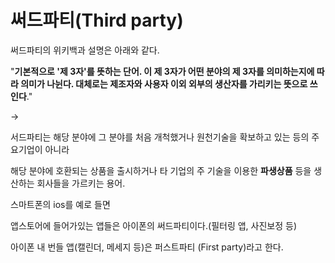 # 써드파티(Third party)

써드파티의 위키백과 설명은 아래와 같다.

"**기본적으로 '제 3자'를 뜻하는 단어. 이 제 3자가 어떤 분야의 제 3자를 의미하는지에 따라 의미가 나뉜다. 대체로는 제조자와 사용자 이외 외부의 생산자를 가리키는 뜻으로 쓰인다**."

→

서드파티는 해당 분야에 그 분야를 처음 개척했거나 원천기술을 확보하고 있는 등의 주요기업이 아니라

해당 분야에 호환되는 상품을 출시하거나 타 기업의 주 기술을 이용한 **파생상품** 등을 생산하는 회사들을 가르키는 용어.

스마트폰의 ios를 예로 들면

앱스토어에 들어가있는 앱들은 아이폰의 써드파티이다.(필터링 앱, 사진보정  등)

아이폰 내 번들 앱(캘린더, 메세지 등)은 퍼스트파티 (First party)라고 한다.
